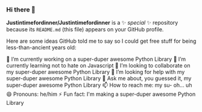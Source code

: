 ### Hi there 👋


**Justintimefordinner/Justintimefordinner** is a ✨ _special_ ✨ repository because its `README.md` (this file) appears on your GitHub profile.

Here are some ideas GitHub told me to say so I could get free stuff for being less-than-ancient years old:

🔭 I’m currently working on a super-duper awesome Python Library
🌱 I’m currently learning not to hate on Javascript
👯 I’m looking to collaborate on my super-duper awesome Python Library
🤔 I’m looking for help with my super-duper awesome Python Library
💬 Ask me about, you guessed it, my super-duper awesome Python Library
📫 How to reach me: my su- oh... uh
😄 Pronouns: he/him
⚡ Fun fact: I'm making a super-duper awesome Python Library
